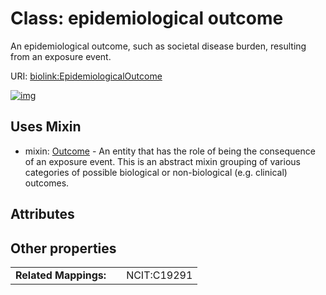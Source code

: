 
# Class: epidemiological outcome


An epidemiological outcome, such as societal disease burden, resulting from an exposure event.

URI: [biolink:EpidemiologicalOutcome](https://w3id.org/biolink/vocab/EpidemiologicalOutcome)


[![img](https://yuml.me/diagram/nofunky;dir:TB/class/[Outcome],[EpidemiologicalOutcome]uses%20-.->[Outcome])](https://yuml.me/diagram/nofunky;dir:TB/class/[Outcome],[EpidemiologicalOutcome]uses%20-.->[Outcome])

## Uses Mixin

 *  mixin: [Outcome](Outcome.md) - An entity that has the role of being the consequence of an exposure event. This is an abstract mixin grouping of various categories of possible biological or non-biological (e.g. clinical) outcomes.

## Attributes


## Other properties

|  |  |  |
| --- | --- | --- |
| **Related Mappings:** | | NCIT:C19291 |


